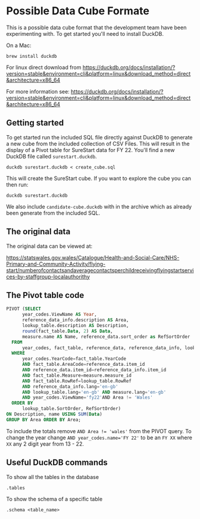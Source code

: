 # Possible Data Cube Formate

This is a possible data cube format that the development team have been
experimenting with.  To get started you'll need to install DuckDB.

On a Mac:

```
brew install duckdb
```

For linux direct download from https://duckdb.org/docs/installation/?version=stable&environment=cli&platform=linux&download_method=direct&architecture=x86_64

For more information see: https://duckdb.org/docs/installation/?version=stable&environment=cli&platform=linux&download_method=direct&architecture=x86_64

## Getting started

To get started run the included SQL file directly against DuckDB to generate
a new cube from the included collection of CSV Files.  This will result in the
display of a Pivot table for SureStart data for FY 22.  You'll find a new DuckDB
file called `surestart.duckdb`.

```
duckdb surestart.duckdb < create_cube.sql
```

This will create the SureStart cube.  If you want to explore the cube you can then run:

```
duckdb surestart.duckdb
```

We also include `candidate-cube.duckdb` with in the archive which as already been generate
from the included SQL.


## The original data

The original data can be viewed at:

https://statswales.gov.wales/Catalogue/Health-and-Social-Care/NHS-Primary-and-Community-Activity/flying-start/numberofcontactsandaveragecontactsperchildreceivingflyingstartservices-by-staffgroup-localauthorithy

## The Pivot table code

```sql
PIVOT (SELECT
      year_codes.ViewName AS Year,
      reference_data_info.description AS Area,
      lookup_table.description AS Description,
      round(fact_table.Data, 2) AS Data,
      measure.name AS Name, reference_data.sort_order as RefSortOrder
  FROM
      year_codes, fact_table, reference_data, reference_data_info, lookup_table, measure
  WHERE
      year_codes.YearCode=fact_table.YearCode
      AND fact_table.AreaCode=reference_data.item_id
      AND reference_data.item_id=reference_data_info.item_id
      AND fact_table.Measure=measure.measure_id
      AND fact_table.RowRef=lookup_table.RowRef
      AND reference_data_info.lang='en-gb'
      AND lookup_table.lang='en-gb' AND measure.lang='en-gb'
      AND year_codes.ViewName='fy22'AND Area != 'Wales'
  ORDER BY
      lookup_table.SortOrder, RefSortOrder)
ON Description, name USING SUM(Data)
GROUP BY Area ORDER BY Area;
```

To include the totals remove `AND Area != 'wales'` from the PIVOT query.
To change the year change `AND year_codes.name='FY 22'` to be an `FY XX`
where `XX` any 2 digit year from 13 - 22.

## Useful DuckDB commands

To show all the tables in the database

```
.tables
```

To show the schema of a specific table

```
.schema <table_name>
```

